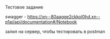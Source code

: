 Тестовое задание 

swagger - https://xn--80aagge2ckkol0hd.xn--p1ai/api/documentation#/Notebook

залил на сервер, чтобы тестировать в postman

